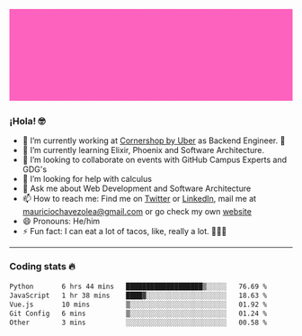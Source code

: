 ![Banner](banner.gif)

### ¡Hola! 🤓

- 🔭 I’m currently working at [Cornershop by Uber](https://cornershopapp.com) as Backend Engineer. 🥑
- 🌱 I’m currently learning Elixir, Phoenix and Software Architecture.
- 👯 I’m looking to collaborate on events with GitHub Campus Experts and GDG's
- 🤔 I’m looking for help with calculus
- 💬 Ask me about Web Development and Software Architecture
- 📫 How to reach me: Find me on [Twitter](https://twitter.com/ultr4nerd) or [LinkedIn](https://www.linkedin.com/in/mauricio-chávez-olea-4b46b7147/), mail me at [mauriciochavezolea@gmail.com](mailto:mauriciochavezolea@gmail.com) or go check my own [website](mauriciochavez.surge.sh)
- 😄 Pronouns: He/him
- ⚡ Fun fact: I can eat a lot of tacos, like, really a lot. 🌮🌮🌮

---

### Coding stats 🔥

<!--START_SECTION:waka-->
```text
Python       6 hrs 44 mins   ███████████████████▒░░░░░   76.69 % 
JavaScript   1 hr 38 mins    ████▓░░░░░░░░░░░░░░░░░░░░   18.63 % 
Vue.js       10 mins         ▒░░░░░░░░░░░░░░░░░░░░░░░░   01.92 % 
Git Config   6 mins          ▒░░░░░░░░░░░░░░░░░░░░░░░░   01.24 % 
Other        3 mins          ░░░░░░░░░░░░░░░░░░░░░░░░░   00.58 % 
```
<!--END_SECTION:waka-->
